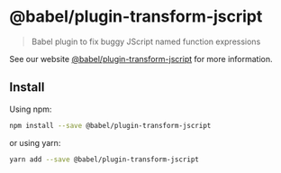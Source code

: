 # @babel/plugin-transform-jscript

> Babel plugin to fix buggy JScript named function expressions

See our website [@babel/plugin-transform-jscript](https://babeljs.io/docs/en/next/babel-plugin-transform-jscript.html) for more information.

## Install

Using npm:

```sh
npm install --save @babel/plugin-transform-jscript
```

or using yarn:

```sh
yarn add --save @babel/plugin-transform-jscript
```
